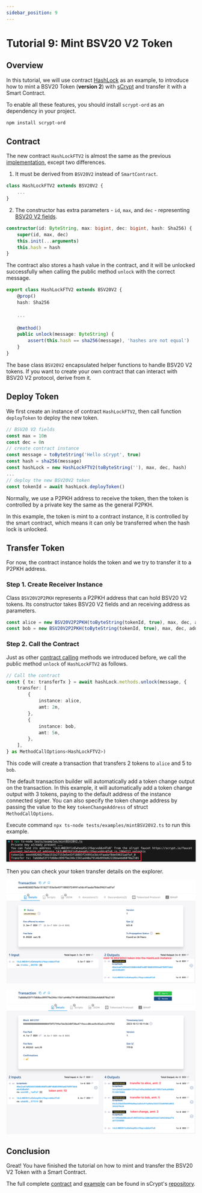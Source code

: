 ```yaml
---
sidebar_position: 9
---
```


# Tutorial 9: Mint BSV20 V2 Token

## Overview

In this tutorial, we will use contract [HashLock](https://github.com/sCrypt-Inc/boilerplate/blob/master/src/contracts/hashLock.ts) as an example, to introduce how to mint a BSV20 Token (**version 2**) with [sCrypt](https://scrypt.io/) and transfer it with a Smart Contract.

To enable all these features, you should install `scrypt-ord` as an dependency in your project.

```bash
npm install scrypt-ord
```

## Contract

The new contract `HashLockFTV2` is almost the same as the previous [implementation](https://github.com/sCrypt-Inc/boilerplate/blob/master/src/contracts/hashLock.ts), except two differences.

1. It must be derived from `BSV20V2` instead of `SmartContract`.

```ts
class HashLockFTV2 extends BSV20V2 {
    ...
}
```

2. The constructor has extra parameters - `id`, `max`, and `dec` - representing [BSV20 V2 fields](https://docs.1satordinals.com/bsv20#v2-deploy+mint-tickerless-mode).

```ts
constructor(id: ByteString, max: bigint, dec: bigint, hash: Sha256) {
    super(id, max, dec)
    this.init(...arguments)
    this.hash = hash
}
```

The contract also stores a hash value in the contract, and it will be unlocked successfully when calling the public method `unlock` with the correct message.

```ts
export class HashLockFTV2 extends BSV20V2 {
    @prop()
    hash: Sha256
    
    ...

    @method()
    public unlock(message: ByteString) {
        assert(this.hash == sha256(message), 'hashes are not equal')
    }
}
```

The base class `BSV20V2` encapsulated helper functions to handle BSV20 V2 tokens. If you want to create your own contract that can interact with BSV20 V2 protocol, derive from it.

## Deploy Token

We first create an instance of contract `HashLockFTV2`, then call function `deployToken` to deploy the new token.

```ts
// BSV20 V2 fields
const max = 10n
const dec = 0n
// create contract instance
const message = toByteString('Hello sCrypt', true)
const hash = sha256(message)
const hashLock = new HashLockFTV2(toByteString(''), max, dec, hash)
...
// deploy the new BSV20V2 token
const tokenId = await hashLock.deployToken()
```

Normally, we use a P2PKH address to receive the token, then the token is controlled by a private key the same as the general P2PKH.

In this example, the token is mint to a contract instance, it is controlled by the smart contract, which means it can only be transferred when the hash lock is unlocked.

## Transfer Token

For now, the contract instance holds the token and we try to transfer it to a P2PKH address.

### Step 1. Create Receiver Instance

Class `BSV20V2P2PKH` represents a P2PKH address that can hold BSV20 V2 tokens. Its constructor takes BSV20 V2 fields and an receiving address as parameters.

```ts
const alice = new BSV20V2P2PKH(toByteString(tokenId, true), max, dec, addressAlice )
const bob = new BSV20V2P2PKH(toByteString(tokenId, true), max, dec, addressBob)
```

### Step 2. Call the Contract

Just as other [contract calling](../how-to-deploy-and-call-a-contract/how-to-deploy-and-call-a-contract.md#contract-call) methods we introduced before, we call the public method `unlock` of `HashLockFTV2` as follows.

```ts
// Call the contract
const { tx: transferTx } = await hashLock.methods.unlock(message, {
    transfer: [
        {
            instance: alice,
            amt: 2n,
        },
        {
            instance: bob,
            amt: 5n,
        },
    ],
} as MethodCallOptions<HashLockFTV2>)
```

This code will create a transaction that transfers 2 tokens to `alice` and 5 to `bob`.

The default transaction builder will automatically add a token change output on the transaction. In this example, it will automatically add a token change output with 3 tokens, paying to the default address of the instance connected signer. You can also specify the token change address by passing the value to the key `tokenChangeAddress` of struct `MethodCallOptions`.

Execute command `npx ts-node tests/examples/mintBSV20V2.ts` to run this example.

![](../../static/img/mint-bsv20v2.png)

Then you can check your token transfer details on the explorer.

![](../../static/img/mint-bsv20v2-mint-tx.png)

![](../../static/img/mint-bsv20v2-transfer-tx.png)

## Conclusion

Great! You have finished the tutorial on how to mint and transfer the BSV20 V2 Token with a Smart Contract.

The full complete [contract](https://github.com/sCrypt-Inc/scrypt-ord/blob/master/tests/contracts/hashLockFTV2.ts) and [example](https://github.com/sCrypt-Inc/scrypt-ord/blob/master/tests/examples/mintBSV20V2.ts) can be found in sCrypt's [repository](https://github.com/sCrypt-Inc/scrypt-ord).
